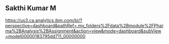 ## Sakthi Kumar M
https://us3.ca.analytics.ibm.com/bi/?perspective=dashboard&pathRef=.my_folders%2Fdata%2Bmodule%2FPharma%2BAnalysis%2BAssignment&action=view&mode=dashboard&subView=model00000183795dd711_00000000

